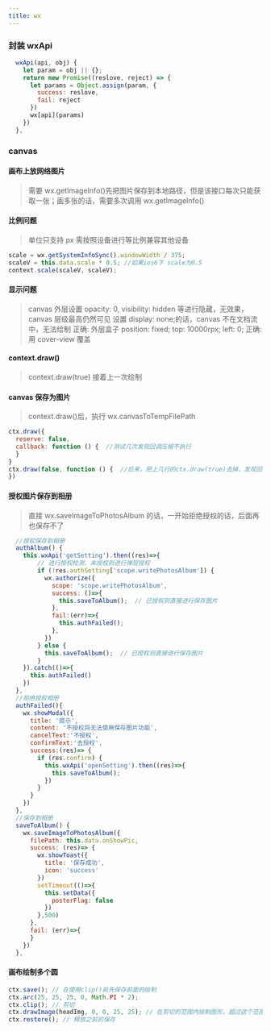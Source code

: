 ```yaml
---
title: wx
---
```


### 封装 wxApi

```js
  wxApi(api, obj) {
    let param = obj || {};
    return new Promise((reslove, reject) => {
      let params = Object.assign(param, {
        success: reslove,
        fail: reject
      })
      wx[api](params)
    })
  },
```

<!--more-->

### canvas

#### 画布上放网络图片

> 需要 wx.getImageInfo()先把图片保存到本地路径，但是该接口每次只能获取一张；画多张的话，需要多次调用 wx.getImageInfo()

#### 比例问题

> 单位只支持 px
> 需按照设备进行等比例兼容其他设备

```js
scale = wx.getSystemInfoSync().windowWidth / 375;
scaleV = this.data.scale * 0.5; //如果ios6下 scale为0.5
context.scale(scaleV, scaleV);
```

#### 显示问题

> canvas 外层设置 opacity: 0, visibility: hidden 等进行隐藏，无效果，canvas 层级最高仍然可见
> 设置 display: none;的话，canvas 不在文档流中，无法绘制
> 正确: 外层盒子 position: fixed; top: 10000rpx; left: 0;
> 正确: 用 cover-view 覆盖

#### context.draw()

> context.draw(true) 接着上一次绘制

#### canvas 保存为图片

> context.draw()后，执行 wx.canvasToTempFilePath

```js
ctx.draw({
  reserve: false,
  callback: function () {  //测试几次发现回调压根不执行
  }
}
ctx.draw(false, function () {  //后来，把上几行的ctx.draw(true)去掉，发现回调执行 ==
})

```

#### 授权图片保存到相册

> 直接 wx.saveImageToPhotosAlbum 的话，一开始拒绝授权的话，后面再也保存不了

```js
  //授权保存到相册
  authAlbum() {
    this.wxApi('getSetting').then((res)=>{
        // 进行授权检测，未授权则进行弹层授权
        if (!res.authSetting['scope.writePhotosAlbum']) {
          wx.authorize({
            scope: 'scope.writePhotosAlbum',
            success: ()=>{
              this.saveToAlbum();  // 已授权则直接进行保存图片
            },
            fail:(err)=>{
              this.authFailed();
            },
          })
        } else {
          this.saveToAlbum();  // 已授权则直接进行保存图片
        }
    }).catch(()=>{
      this.authFailed()
    })
  },
  //拒绝授权相册
  authFailed(){
    wx.showModal({
      title: '提示',
      content: '不授权将无法使用保存图片功能',
      cancelText:'不授权',
      confirmText:'去授权',
      success:(res)=> {
        if (res.confirm) {
          this.wxApi('openSetting').then((res)=>{
            this.saveToAlbum();
          })
        }
      }
    })
  },
  //保存到相册
  saveToAlbum() {
    wx.saveImageToPhotosAlbum({
      filePath: this.data.onShowPic,
      success: (res)=> {
        wx.showToast({
          title: '保存成功',
          icon: 'success'
        })
        setTimeout(()=>{
          this.setData({
            posterFlag: false
          })
        },500)
      },
      fail: (err)=>{
      }
    })
  },
```

#### 画布绘制多个圆

```js
ctx.save(); // 在使用clip()前先保存前面的绘制
ctx.arc(25, 25, 25, 0, Math.PI * 2);
ctx.clip(); // 剪切
ctx.drawImage(headImg, 0, 0, 25, 25); // 在剪切的范围内绘制图形，超过这个范围的不显示
ctx.restore(); // 释放之前的保存
```
